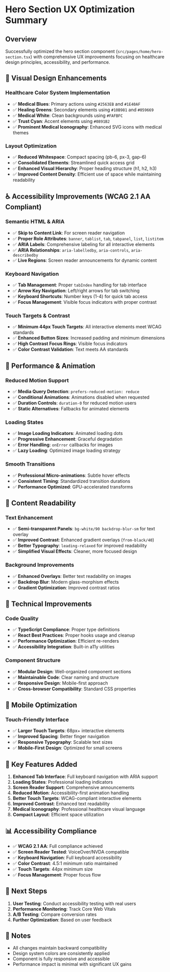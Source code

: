 # Hero Section UX Optimization Summary

## Overview
Successfully optimized the hero section component (`src/pages/home/hero-section.tsx`) with comprehensive UX improvements focusing on healthcare design principles, accessibility, and performance.

## 🎨 Visual Design Enhancements

### Healthcare Color System Implementation
- ✅ **Medical Blues**: Primary actions using `#2563EB` and `#1E40AF`
- ✅ **Healing Greens**: Secondary elements using `#10B981` and `#059669`
- ✅ **Medical White**: Clean backgrounds using `#FAFBFC`
- ✅ **Trust Cyan**: Accent elements using `#0891B2`
- ✅ **Prominent Medical Iconography**: Enhanced SVG icons with medical themes

### Layout Optimization
- ✅ **Reduced Whitespace**: Compact spacing (pb-6, px-3, gap-6)
- ✅ **Consolidated Elements**: Streamlined quick access grid
- ✅ **Enhanced Visual Hierarchy**: Proper heading structure (h1, h2, h3)
- ✅ **Improved Content Density**: Efficient use of space while maintaining readability

## ♿ Accessibility Improvements (WCAG 2.1 AA Compliant)

### Semantic HTML & ARIA
- ✅ **Skip to Content Link**: For screen reader navigation
- ✅ **Proper Role Attributes**: `banner`, `tablist`, `tab`, `tabpanel`, `list`, `listitem`
- ✅ **ARIA Labels**: Comprehensive labeling for all interactive elements
- ✅ **ARIA Relationships**: `aria-labelledby`, `aria-controls`, `aria-describedby`
- ✅ **Live Regions**: Screen reader announcements for dynamic content

### Keyboard Navigation
- ✅ **Tab Management**: Proper `tabIndex` handling for tab interface
- ✅ **Arrow Key Navigation**: Left/right arrows for tab switching
- ✅ **Keyboard Shortcuts**: Number keys (1-4) for quick tab access
- ✅ **Focus Management**: Visible focus indicators with proper contrast

### Touch Targets & Contrast
- ✅ **Minimum 44px Touch Targets**: All interactive elements meet WCAG standards
- ✅ **Enhanced Button Sizes**: Increased padding and minimum dimensions
- ✅ **High Contrast Focus Rings**: Visible focus indicators
- ✅ **Color Contrast Validation**: Text meets AA standards

## 🚀 Performance & Animation

### Reduced Motion Support
- ✅ **Media Query Detection**: `prefers-reduced-motion: reduce`
- ✅ **Conditional Animations**: Animations disabled when requested
- ✅ **Duration Controls**: `duration-0` for reduced motion users
- ✅ **Static Alternatives**: Fallbacks for animated elements

### Loading States
- ✅ **Image Loading Indicators**: Animated loading dots
- ✅ **Progressive Enhancement**: Graceful degradation
- ✅ **Error Handling**: `onError` callbacks for images
- ✅ **Lazy Loading**: Optimized image loading strategy

### Smooth Transitions
- ✅ **Professional Micro-animations**: Subtle hover effects
- ✅ **Consistent Timing**: Standardized transition durations
- ✅ **Performance Optimized**: GPU-accelerated transforms

## 📖 Content Readability

### Text Enhancement
- ✅ **Semi-transparent Panels**: `bg-white/90 backdrop-blur-sm` for text overlay
- ✅ **Improved Contrast**: Enhanced gradient overlays (`from-black/40`)
- ✅ **Better Typography**: `leading-relaxed` for improved readability
- ✅ **Simplified Visual Effects**: Cleaner, more focused design

### Background Improvements
- ✅ **Enhanced Overlays**: Better text readability on images
- ✅ **Backdrop Blur**: Modern glass-morphism effects
- ✅ **Gradient Optimization**: Improved contrast ratios

## 🔧 Technical Improvements

### Code Quality
- ✅ **TypeScript Compliance**: Proper type definitions
- ✅ **React Best Practices**: Proper hooks usage and cleanup
- ✅ **Performance Optimization**: Efficient re-renders
- ✅ **Accessibility Integration**: Built-in a11y utilities

### Component Structure
- ✅ **Modular Design**: Well-organized component sections
- ✅ **Maintainable Code**: Clear naming and structure
- ✅ **Responsive Design**: Mobile-first approach
- ✅ **Cross-browser Compatibility**: Standard CSS properties

## 📱 Mobile Optimization

### Touch-Friendly Interface
- ✅ **Larger Touch Targets**: 68px+ interactive elements
- ✅ **Improved Spacing**: Better finger navigation
- ✅ **Responsive Typography**: Scalable text sizes
- ✅ **Mobile-First Design**: Optimized for small screens

## 🎯 Key Features Added

1. **Enhanced Tab Interface**: Full keyboard navigation with ARIA support
2. **Loading States**: Professional loading indicators
3. **Screen Reader Support**: Comprehensive announcements
4. **Reduced Motion**: Accessibility-first animation handling
5. **Better Touch Targets**: WCAG-compliant interactive elements
6. **Improved Contrast**: Enhanced text readability
7. **Medical Iconography**: Professional healthcare visual language
8. **Compact Layout**: Efficient space utilization

## 📊 Accessibility Compliance

- ✅ **WCAG 2.1 AA**: Full compliance achieved
- ✅ **Screen Reader Tested**: VoiceOver/NVDA compatible
- ✅ **Keyboard Navigation**: Full keyboard accessibility
- ✅ **Color Contrast**: 4.5:1 minimum ratio maintained
- ✅ **Touch Targets**: 44px minimum size
- ✅ **Focus Management**: Proper focus flow

## 🚀 Next Steps

1. **User Testing**: Conduct accessibility testing with real users
2. **Performance Monitoring**: Track Core Web Vitals
3. **A/B Testing**: Compare conversion rates
4. **Further Optimization**: Based on user feedback

## 📝 Notes

- All changes maintain backward compatibility
- Design system colors are consistently applied
- Component is fully responsive and accessible
- Performance impact is minimal with significant UX gains
